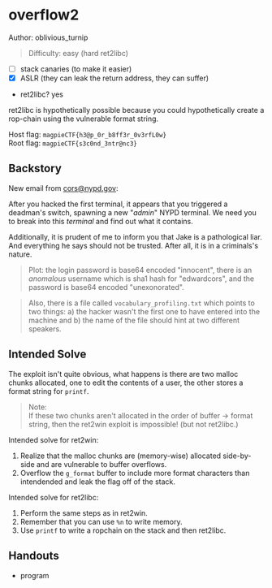 # overflow2

Author: oblivious_turnip

>Difficulty: easy (hard ret2libc)

- [ ] stack canaries (to make it easier)
- [x] ASLR (they can leak the return address, they can suffer)
- ret2libc? yes

ret2libc is hypothetically possible because you could hypothetically create a rop-chain
using the vulnerable format string.

Host flag: `magpieCTF{h3@p_0r_b8ff3r_0v3rfL0w}`  
Root flag: `magpieCTF{s3c0nd_3ntr@nc3}`

## Backstory

New email from <cors@nypd.gov>:

After you hacked the first terminal, it appears that you triggered a deadman's
switch, spawning a new "*admin*" NYPD terminal. We need you to break into
this *terminal* and find out what it contains.

Additionally, it is prudent of me to inform you that Jake is a pathological liar.
And everything he says should not be trusted. After all, it is in a criminals's
nature.

>Plot: the login password is base64 encoded "innocent",
>there is an *anomalous* username which is sha1 hash for "edwardcors",
>and the password is base64 encoded "unexonorated".

>Also, there is a file called `vocabulary_profiling.txt` which points to two things:
>a) the hacker wasn't the first one to have entered into the machine and b)
>the name of the file should hint at two different speakers.

## Intended Solve

The exploit isn't quite obvious, what happens is there are two malloc chunks allocated,
one to edit the contents of a user, the other stores a format string for `printf`.

>Note:  
>If these two chunks aren't allocated in the order of buffer -> format string, then the ret2win exploit is impossible! (but not ret2libc.)

Intended solve for ret2win:

1. Realize that the malloc chunks are (memory-wise) allocated side-by-side and are vulnerable to buffer overflows.
2. Overflow the `g_format` buffer to include more format characters than intendended and leak the flag off of the stack.

Intended solve for ret2libc:

1. Perform the same steps as in ret2win.
2. Remember that you can use `%n` to write memory.
3. Use `printf` to write a ropchain on the stack and then ret2libc.

## Handouts

- program
